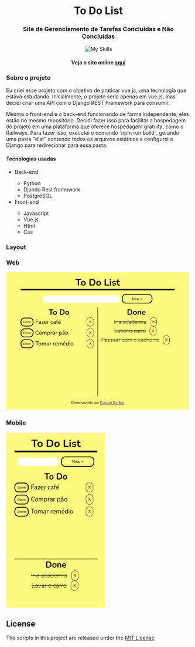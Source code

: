 <h1 align="center">To Do List</h1>

<h3 align="center">Site de Gerenciamento de Tarefas Concluídas e Não Concluídas</h3> 
<div align="center">

![My Skills](https://skills.thijs.gg/icons?i=python,django,vue,html,js,css)

</div>
<h4 align="center">Veja o site online <a href="https://todolisteudson.up.railway.app/">aqui</a> </h4>  

<h3>Sobre o projeto</h3>

<p>Eu criei esse projeto com o objetivo de praticar vue.js, uma tecnologia que estava estudando. Inicialmente, o projeto seria apenas em vue.js, mas decidi criar uma API com o Django REST Framework para consumir.</p>

<p>Mesmo o front-end e o back-end funcionando de forma independente, eles estão no mesmo repositório. Decidi fazer isso para facilitar a hospedagem do projeto em uma plataforma que oferece hospedagem gratuita, como o Railways. Para fazer isso, executei o comando `npm run build`, gerando uma pasta "dist" contendo todos os arquivos estáticos e configurei o Django para redirecionar para essa pasta.</p>

<h4>Tecnologias usadas</h4>   

<ul>
  <li>Back-end</li>
  
   <ul>
      <li>Python</li>
      <li>Djando Rest framework</li>
      <li>PostgreSQL</li>
   </ul>
   
  <li>Front-end</li>
  
  <ul>
      <li>Javascript</li>
      <li>Vue.js</li>
      <li>Html</li>
      <li>Css</li>
  </ul>
  
</ul> 

<h3>Layout</h3>

### Web


<img src="https://github.com/SobrancelhaDoDragao/To_Do_List/blob/main/Web.png" width="500">


### Mobile

<img src="https://github.com/SobrancelhaDoDragao/To_Do_List/blob/main/mobile.png">


## License

The scripts in this project are released under the [MIT License](./LICENSE.md) 
